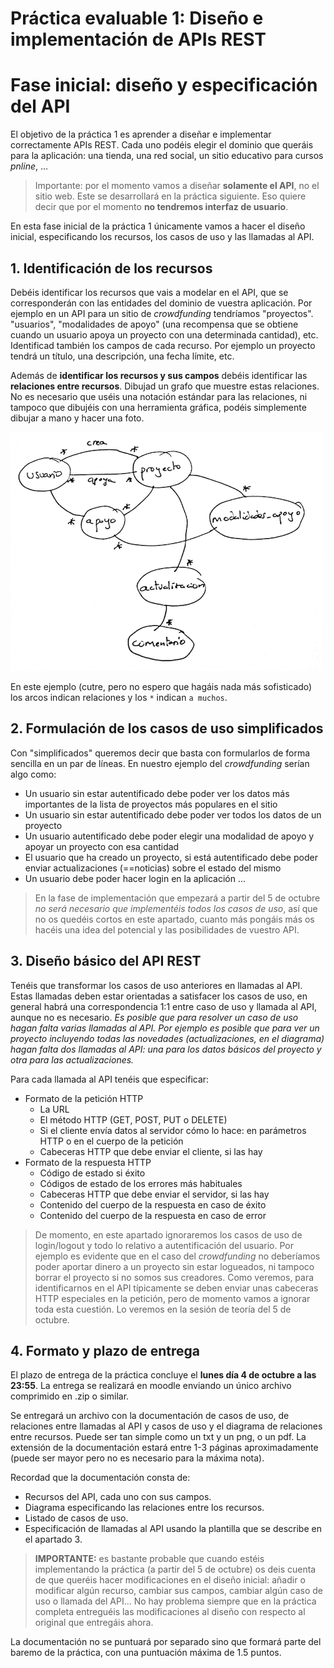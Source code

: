 # Práctica evaluable 1: Diseño e implementación de APIs REST
# Fase inicial: diseño y especificación del API

El objetivo de la práctica 1 es aprender a diseñar e implementar correctamente APIs REST. Cada uno podéis elegir el dominio que queráis para la aplicación: una tienda, una red social, un sitio educativo para cursos *pnline*, ...

> Importante: por el momento vamos a diseñar **solamente el API**, no el sitio web. Este se desarrollará en la práctica siguiente. Eso quiere decir que por el momento **no tendremos interfaz de usuario**.
 
En esta fase inicial de la práctica 1 únicamente vamos a hacer el diseño inicial, especificando los recursos, los casos de uso y las llamadas al API.

## 1. Identificación de los recursos

Debéis identificar los recursos que vais a modelar en el API, que se corresponderán con las entidades del dominio de vuestra aplicación. Por ejemplo en un API para un sitio de *crowdfunding* tendríamos "proyectos". "usuarios", "modalidades de apoyo" (una recompensa que se obtiene cuando un usuario apoya un proyecto con una determinada cantidad), etc. Identificad también los campos de cada recurso. Por ejemplo un proyecto tendrá un título, una descripción, una fecha límite, etc.

Además de **identificar los recursos y sus campos** debéis identificar las **relaciones entre recursos**. Dibujad un grafo que muestre estas relaciones. No es necesario que uséis una notación estándar para las relaciones, ni tampoco que dibujéis con una herramienta gráfica, podéis simplemente dibujar a mano y hacer una foto.

![](modelo_datos.png)

En este ejemplo (cutre, pero no espero que hagáis nada más sofisticado) los arcos indican relaciones y los `*` indican `a muchos`.

## 2. Formulación de los casos de uso simplificados

Con "simplificados" queremos decir que basta con formularlos de forma sencilla en un par de líneas. En nuestro ejemplo del *crowdfunding* serían algo como:

* Un usuario sin estar autentificado debe poder ver los datos más importantes de la lista de proyectos más populares en el sitio
* Un usuario sin estar autentificado debe poder ver todos los datos de un proyecto
* Un usuario autentificado debe poder elegir una modalidad de apoyo y apoyar un proyecto con esa cantidad
* El usuario que ha creado un proyecto, si está autentificado debe poder enviar actualizaciones (==noticias) sobre el estado del mismo
* Un usuario debe poder hacer login en la aplicación
...

> En la fase de implementación que empezará a partir del 5 de octubre *no será necesario que implementéis todos los casos de uso*, así que no os quedéis cortos en este apartado, cuanto más pongáis más os hacéis una idea del potencial y las posibilidades de vuestro API.

## 3. Diseño básico del API REST

Tenéis que transformar los casos de uso anteriores en llamadas al API. Estas llamadas deben estar orientadas a satisfacer los casos de uso, en general habrá una correspondencia 1:1 entre caso de uso y llamada al API, aunque no es necesario. *Es posible que para resolver un caso de uso hagan falta varias llamadas al API. Por ejemplo es posible que para ver un proyecto incluyendo todas las novedades (*actualizaciones*, en el diagrama) hagan falta dos llamadas al API: una para los datos básicos del proyecto y otra para las actualizaciones.*

Para cada llamada al API tenéis que especificar:

- Formato de la petición HTTP
	+ La URL
	+ El método HTTP (GET, POST, PUT o DELETE)
	+ Si el cliente envía datos al servidor cómo lo hace: en parámetros HTTP o en el cuerpo de la petición
	+ Cabeceras HTTP que debe enviar el cliente, si las hay
- Formato de la respuesta HTTP
	+ Código de estado si éxito
	+ Códigos de estado de los errores más habituales
	+ Cabeceras HTTP que debe enviar el servidor, si las hay
	+ Contenido del cuerpo de la respuesta en caso de éxito	 
	+ Contenido del cuerpo de la respuesta en caso de error

> De momento, en este apartado ignoraremos los casos de uso de login/logout y todo lo relativo a autentificación del usuario. Por ejemplo es evidente que en el caso del *crowdfunding* no deberíamos poder aportar dinero a un proyecto sin estar logueados, ni tampoco borrar el proyecto si no somos sus creadores. Como veremos, para identificarnos en el API típicamente se deben enviar unas cabeceras HTTP especiales en la petición, pero de momento vamos a ignorar toda esta cuestión. Lo veremos en la sesión de teoría del 5 de octubre.

## 4. Formato y plazo de entrega

El plazo de entrega de la práctica concluye el **lunes día 4 de octubre a las 23:55**. La entrega se realizará en moodle enviando un único archivo comprimido en .zip o similar. 

Se entregará un archivo con la documentación de casos de uso, de relaciones entre llamadas al API y casos de uso y el diagrama de relaciones entre recursos. Puede ser tan simple como un txt y un png, o un pdf. La extensión de la documentación estará entre 1-3 páginas aproximadamente (puede ser mayor pero no es necesario para la máxima nota).

Recordad que la documentación consta de:

- Recursos del API, cada uno con sus campos.
- Diagrama especificando las relaciones entre los recursos.
- Listado de casos de uso.
- Especificación de llamadas al API usando la plantilla que se describe en el apartado 3.

> **IMPORTANTE:** es bastante probable que cuando estéis implementando la práctica (a partir del 5 de octubre) os deis cuenta de que queréis hacer modificaciones en el diseño inicial: añadir o modificar algún recurso, cambiar sus campos, cambiar algún caso de uso o llamada del API... No hay problema siempre que en la práctica completa entreguéis las modificaciones al diseño con respecto al original que entregáis ahora.

La documentación no se puntuará por separado sino que formará parte del baremo de la práctica, con una puntuación máxima de 1.5 puntos.



